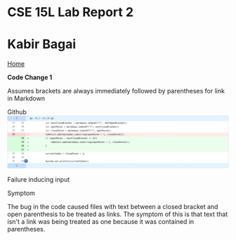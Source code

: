 # CSE 15L Lab Report 2 #
# Kabir Bagai #

[Home](index.html)

**Code Change 1**

Assumes brackets are always immediately followed by parentheses for link in Markdown

Github
![Image](codechange1git.png)

Failure inducing input

Symptom

The bug in the code caused files with text between a closed bracket and open parenthesis to be treated as links. The symptom of this is that text that isn't a link was being treated as one because it was contained in parentheses. 